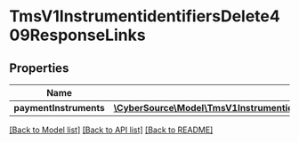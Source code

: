 # TmsV1InstrumentidentifiersDelete409ResponseLinks

## Properties
Name | Type | Description | Notes
------------ | ------------- | ------------- | -------------
**paymentInstruments** | [**\CyberSource\Model\TmsV1InstrumentidentifiersDelete409ResponseLinksPaymentInstruments**](TmsV1InstrumentidentifiersDelete409ResponseLinksPaymentInstruments.md) |  | [optional] 

[[Back to Model list]](../README.md#documentation-for-models) [[Back to API list]](../README.md#documentation-for-api-endpoints) [[Back to README]](../README.md)


